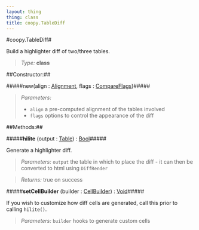 ```yaml
---
layout: thing
thing: class
title: coopy.TableDiff
---
```

#coopy.TableDiff#


Build a highlighter diff of two/three tables.




> *Type:* **class**



##Constructor:##

#####new(align : <a href="../coopy/Alignment.html" class="type">Alignment</a>, flags : <a href="../coopy/CompareFlags.html" class="type">CompareFlags</a>)#####


> *Parameters:*
>
>   * `align` a pre-computed alignment of the tables involved
>   * `flags` options to control the appearance of the diff








##Methods:##


#####**hilite** (output : <a href="../coopy/Table.html" class="type">Table</a>) : <a href="../Bool.html" class="type">Bool</a>#####


Generate a highlighter diff.



> *Parameters:*  `output` the table in which to place the diff - it can then be converted to html using `DiffRender`


> *Returns:*  true on success








#####**setCellBuilder** (builder : <a href="../coopy/CellBuilder.html" class="type">CellBuilder</a>) : <a href="../Void.html" class="type">Void</a>#####


If you wish to customize how diff cells are generated,
call this prior to calling `hilite()`.




> *Parameters:*  `builder` hooks to generate custom cells









